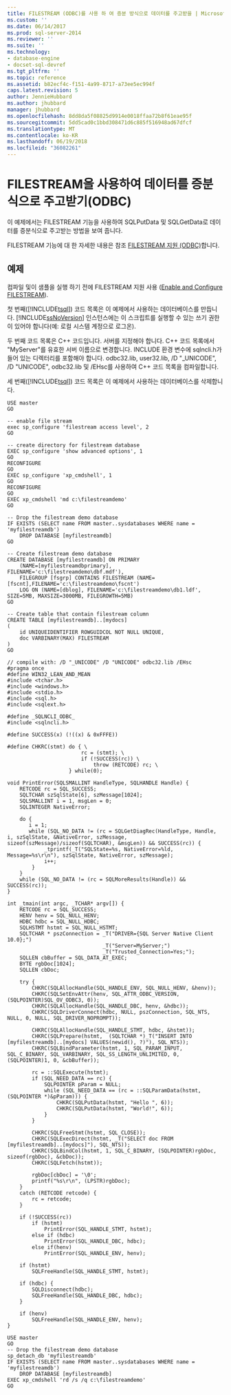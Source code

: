 ```yaml
---
title: FILESTREAM (ODBC)를 사용 하 여 증분 방식으로 데이터를 주고받을 | Microsoft Docs
ms.custom: ''
ms.date: 06/14/2017
ms.prod: sql-server-2014
ms.reviewer: ''
ms.suite: ''
ms.technology:
- database-engine
- docset-sql-devref
ms.tgt_pltfrm: ''
ms.topic: reference
ms.assetid: b82ecf4c-f151-4a99-8717-a73ee5ec994f
caps.latest.revision: 5
author: JennieHubbard
ms.author: jhubbard
manager: jhubbard
ms.openlocfilehash: 8dd8da5f08825d9914e0018ffaa72b8f61eae95f
ms.sourcegitcommit: 5dd5cad0c1bbd308471d6c885f516948ad67dfcf
ms.translationtype: MT
ms.contentlocale: ko-KR
ms.lasthandoff: 06/19/2018
ms.locfileid: "36082261"
---
```

# <a name="send-and-receive-data-incrementally-with-filestream-odbc"></a>FILESTREAM을 사용하여 데이터를 증분식으로 주고받기(ODBC)
  이 예제에서는 FILESTREAM 기능을 사용하여 SQLPutData 및 SQLGetData로 데이터를 증분식으로 주고받는 방법을 보여 줍니다.  
  
 FILESTREAM 기능에 대 한 자세한 내용은 참조 [FILESTREAM 지원 &#40;ODBC&#41;](../native-client/odbc/filestream-support-odbc.md)합니다.  
  
## <a name="example"></a>예제  
 컴파일 및이 샘플을 실행 하기 전에 FILESTREAM 지원 사용 ([Enable and Configure FILESTREAM](../blob/enable-and-configure-filestream.md)).  
  
 첫 번째([!INCLUDE[tsql](../../includes/tsql-md.md)]) 코드 목록은 이 예제에서 사용하는 데이터베이스를 만듭니다. [!INCLUDE[ssNoVersion](../../includes/ssnoversion-md.md)] 인스턴스에는 이 스크립트를 실행할 수 있는 쓰기 권한이 있어야 합니다(예: 로컬 시스템 계정으로 로그온).  
  
 두 번째 코드 목록은 C++ 코드입니다. 서버를 지정해야 합니다. C++ 코드 목록에서 "MyServer"를 유효한 서버 이름으로 변경합니다. INCLUDE 환경 변수에 sqlncli.h가 들어 있는 디렉터리를 포함해야 합니다. odbc32.lib, user32.lib, /D "_UNICODE", /D "UNICODE", odbc32.lib 및 /EHsc를 사용하여 C++ 코드 목록을 컴파일합니다.  
  
 세 번째([!INCLUDE[tsql](../../includes/tsql-md.md)]) 코드 목록은 이 예제에서 사용하는 데이터베이스를 삭제합니다.  
  
```  
USE master  
GO  
  
-- enable file stream  
exec sp_configure 'filestream access level', 2  
GO  
  
-- create directory for filestream database  
EXEC sp_configure 'show advanced options', 1  
GO  
RECONFIGURE  
GO  
EXEC sp_configure 'xp_cmdshell', 1  
GO  
RECONFIGURE  
GO  
EXEC xp_cmdshell 'md c:\filestreamdemo'  
GO  
  
-- Drop the filestream demo database  
IF EXISTS (SELECT name FROM master..sysdatabases WHERE name = 'myfilestreamdb')  
    DROP DATABASE [myfilestreamdb]  
GO  
  
-- Create filestream demo database  
CREATE DATABASE [myfilestreamdb] ON PRIMARY  
    (NAME=[myfilestreamdbprimary], FILENAME='c:\filestreamdemo\dbf.mdf'),  
    FILEGROUP [fsgrp] CONTAINS FILESTREAM (NAME=[fscnt],FILENAME='c:\filestreamdemo\fscnt')  
    LOG ON (NAME=[dblog], FILENAME='c:\filestreamdemo\db1.ldf', SIZE=5MB, MAXSIZE=3000MB, FILEGROWTH=5MB)  
GO  
  
-- Create table that contain filestream column  
CREATE TABLE [myfilestreamdb]..[mydocs]  
(  
    id UNIQUEIDENTIFIER ROWGUIDCOL NOT NULL UNIQUE,  
    doc VARBINARY(MAX) FILESTREAM  
)  
GO  
```  
  
```  
// compile with: /D "_UNICODE" /D "UNICODE" odbc32.lib /EHsc  
#pragma once  
#define WIN32_LEAN_AND_MEAN  
#include <tchar.h>  
#include <windows.h>  
#include <stdio.h>  
#include <sql.h>  
#include <sqlext.h>  
  
#define _SQLNCLI_ODBC_  
#include <sqlncli.h>  
  
#define SUCCESS(x) (!((x) & 0xFFFE))  
  
#define CHKRC(stmt) do { \  
                        rc = (stmt); \  
                        if (!SUCCESS(rc)) \  
                            throw (RETCODE) rc; \  
                    } while(0);  
  
void PrintError(SQLSMALLINT HandleType, SQLHANDLE Handle) {  
    RETCODE rc = SQL_SUCCESS;  
    SQLTCHAR szSqlState[6], szMessage[1024];  
    SQLSMALLINT i = 1, msgLen = 0;  
    SQLINTEGER NativeError;  
  
    do {  
       i = 1;  
       while (SQL_NO_DATA != (rc = SQLGetDiagRec(HandleType, Handle, i, szSqlState, &NativeError, szMessage, sizeof(szMessage)/sizeof(SQLTCHAR), &msgLen)) && SUCCESS(rc)) {  
            _tprintf(_T("SQLState=%s, NativeError=%ld, Message=%s\r\n"), szSqlState, NativeError, szMessage);  
            i++;  
        }  
    }   
    while (SQL_NO_DATA != (rc = SQLMoreResults(Handle)) && SUCCESS(rc));  
}  
  
int _tmain(int argc, _TCHAR* argv[]) {  
    RETCODE rc = SQL_SUCCESS;  
    HENV henv = SQL_NULL_HENV;  
    HDBC hdbc = SQL_NULL_HDBC;  
    SQLHSTMT hstmt = SQL_NULL_HSTMT;  
    SQLTCHAR * pszConnection = _T("DRIVER={SQL Server Native Client 10.0};")  
                               _T("Server=MyServer;")  
                               _T("Trusted_Connection=Yes;");  
    SQLLEN cbBuffer = SQL_DATA_AT_EXEC;  
    BYTE rgbDoc[1024];  
    SQLLEN cbDoc;  
  
    try {  
        CHKRC(SQLAllocHandle(SQL_HANDLE_ENV, SQL_NULL_HENV, &henv));  
        CHKRC(SQLSetEnvAttr(henv, SQL_ATTR_ODBC_VERSION, (SQLPOINTER)SQL_OV_ODBC3, 0));  
        CHKRC(SQLAllocHandle(SQL_HANDLE_DBC, henv, &hdbc));  
        CHKRC(SQLDriverConnect(hdbc, NULL, pszConnection, SQL_NTS, NULL, 0, NULL, SQL_DRIVER_NOPROMPT));  
  
        CHKRC(SQLAllocHandle(SQL_HANDLE_STMT, hdbc, &hstmt));  
        CHKRC(SQLPrepare(hstmt,  (SQLTCHAR *)_T("INSERT INTO [myfilestreamdb]..[mydocs] VALUES(newid(), ?)"), SQL_NTS));  
        CHKRC(SQLBindParameter(hstmt, 1, SQL_PARAM_INPUT, SQL_C_BINARY, SQL_VARBINARY, SQL_SS_LENGTH_UNLIMITED, 0, (SQLPOINTER)1, 0, &cbBuffer));  
  
        rc = ::SQLExecute(hstmt);  
        if (SQL_NEED_DATA == rc) {  
            SQLPOINTER pParam = NULL;  
            while (SQL_NEED_DATA == (rc = ::SQLParamData(hstmt, (SQLPOINTER *)&pParam))) {  
                CHKRC(SQLPutData(hstmt, "Hello ", 6));  
                CHKRC(SQLPutData(hstmt, "World!", 6));  
            }  
        }  
  
        CHKRC(SQLFreeStmt(hstmt, SQL_CLOSE));  
        CHKRC(SQLExecDirect(hstmt, _T("SELECT doc FROM [myfilestreamdb]..[mydocs]"), SQL_NTS));  
        CHKRC(SQLBindCol(hstmt, 1, SQL_C_BINARY, (SQLPOINTER)rgbDoc, sizeof(rgbDoc), &cbDoc));  
        CHKRC(SQLFetch(hstmt));  
  
        rgbDoc[cbDoc] = '\0';  
        printf("%s\r\n", (LPSTR)rgbDoc);  
    }  
    catch (RETCODE retcode) {  
        rc = retcode;  
    }  
  
    if (!SUCCESS(rc))  
        if (hstmt)  
            PrintError(SQL_HANDLE_STMT, hstmt);  
        else if (hdbc)  
            PrintError(SQL_HANDLE_DBC, hdbc);  
        else if(henv)  
            PrintError(SQL_HANDLE_ENV, henv);  
  
    if (hstmt)  
        SQLFreeHandle(SQL_HANDLE_STMT, hstmt);  
  
    if (hdbc) {  
        SQLDisconnect(hdbc);  
        SQLFreeHandle(SQL_HANDLE_DBC, hdbc);  
    }  
  
    if (henv)  
        SQLFreeHandle(SQL_HANDLE_ENV, henv);  
}  
```  
  
```  
USE master  
GO  
-- Drop the filestream demo database  
sp_detach_db 'myfilestreamdb'  
IF EXISTS (SELECT name FROM master..sysdatabases WHERE name = 'myfilestreamdb')  
    DROP DATABASE [myfilestreamdb]  
EXEC xp_cmdshell 'rd /s /q c:\filestreamdemo'  
GO  
```  
  
  